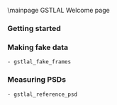 \mainpage GSTLAL Welcome page

### Getting started

### Making fake data
	- gstlal_fake_frames

### Measuring PSDs
	- gstlal_reference_psd
